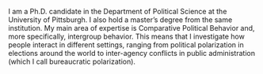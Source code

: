 I am a Ph.D. candidate in the Department of Political Science at the University of Pittsburgh. 
I also hold a master’s degree from the same institution. My main area of expertise is Comparative 
Political Behavior and, more specifically, intergroup behavior. This means that I investigate how 
people interact in different settings, ranging from political polarization in elections around 
the world to inter-agency conflicts in public administration (which I call bureaucratic 
polarization).

